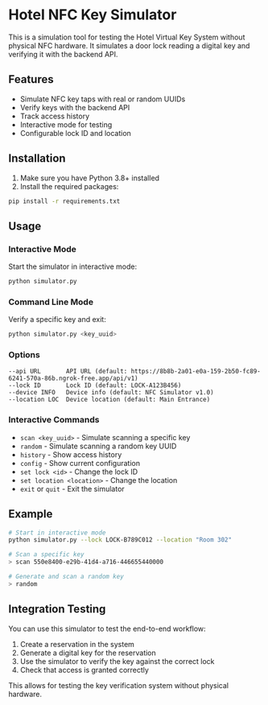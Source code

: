 # Hotel NFC Key Simulator

This is a simulation tool for testing the Hotel Virtual Key System without physical NFC hardware. It simulates a door lock reading a digital key and verifying it with the backend API.

## Features

- Simulate NFC key taps with real or random UUIDs
- Verify keys with the backend API
- Track access history
- Interactive mode for testing
- Configurable lock ID and location

## Installation

1. Make sure you have Python 3.8+ installed
2. Install the required packages:

```bash
pip install -r requirements.txt
```

## Usage

### Interactive Mode

Start the simulator in interactive mode:

```bash
python simulator.py
```

### Command Line Mode

Verify a specific key and exit:

```bash
python simulator.py <key_uuid>
```

### Options

```
--api URL       API URL (default: https://8b8b-2a01-e0a-159-2b50-fc89-6241-570a-86b.ngrok-free.app/api/v1)
--lock ID       Lock ID (default: LOCK-A123B456)
--device INFO   Device info (default: NFC Simulator v1.0)
--location LOC  Device location (default: Main Entrance)
```

### Interactive Commands

- `scan <key_uuid>` - Simulate scanning a specific key
- `random` - Simulate scanning a random key UUID
- `history` - Show access history
- `config` - Show current configuration
- `set lock <id>` - Change the lock ID
- `set location <location>` - Change the location
- `exit` or `quit` - Exit the simulator

## Example

```bash
# Start in interactive mode
python simulator.py --lock LOCK-B789C012 --location "Room 302"

# Scan a specific key
> scan 550e8400-e29b-41d4-a716-446655440000

# Generate and scan a random key
> random
```

## Integration Testing

You can use this simulator to test the end-to-end workflow:

1. Create a reservation in the system
2. Generate a digital key for the reservation
3. Use the simulator to verify the key against the correct lock
4. Check that access is granted correctly

This allows for testing the key verification system without physical hardware.
